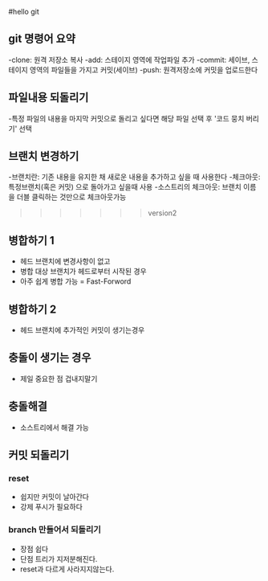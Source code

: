 #hello git

## git 명령어 요약

-clone: 원격 저장소 복사
-add: 스테이지 영역에 작업파일 추가
-commit: 세이브, 스테이지 영역의 파일들을 가지고 커밋(세이브)
-push: 원격저장소에 커밋을 업로드한다


## 파일내용 되돌리기

-특정 파일의 내용을 마지막 커밋으로 돌리고 싶다면 해당 파일 선택 후 '코드 뭉치 버리기' 선택


## 브랜치 변경하기

-브랜치란: 기존 내용을 유지한 채 새로운 내용을 추가하고 싶을 때 사용한다
-체크아웃: 특정브랜치(혹은 커밋) 으로 돌아가고 싶을때 사용
-소스트리의 체크아웃: 브랜치 이름을 더블 클릭하는 것만으로 체크아웃가능
>>>>>>> version2

## 병합하기 1

- 헤드 브랜치에 변경사항이 없고
- 병합 대상 브랜치가 헤드로부터 시작된 경우
- 아주 쉽게 병합 가능 = Fast-Forword

## 병합하기 2

- 헤드 브랜치에 추가적인 커밋이 생기는경우

## 충돌이 생기는 경우

- 제일 중요한 점 겁내지말기

## 충돌해결

- 소스트리에서 해결 가능

## 커밋 되돌리기

### reset

- 쉽지만 커밋이 날아간다
- 강제 푸시가 필요하다

### branch 만들어서 되돌리기

- 장점 쉽다
- 단점 트리가 지저분해진다.
- reset과 다르게 사라지지않는다.

